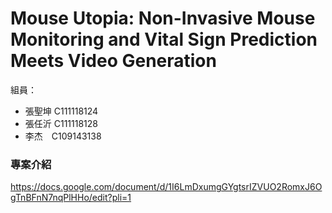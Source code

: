 # Mouse Utopia: Non-Invasive Mouse Monitoring and Vital Sign Prediction Meets Video Generation 
組員：<br>
+ 張聖坤 C111118124<br>
+ 張任沂 C111118128<br>
+ 李杰　C109143138<br>

### 專案介紹
https://docs.google.com/document/d/1I6LmDxumgGYgtsrIZVUO2RomxJ6OgTnBFnN7nqPlHHo/edit?pli=1
